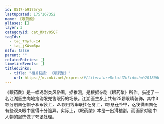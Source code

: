 ```yaml
---
id: 0517-b9175ry5
lastUpdated: 1757167352
name: 《眼药酸》
aliases: []
layer: 3
categoryId: cat_MXtv05QF
tagIds:
  - tag_TRpfu-I4
  - tag_jKWvm6pa
nsfw: false
parent: ""
relatedEntries: []
timelineEvents: []
titledLinks:
  - title: "相关链接: 《眼药酸》"
    url: https://m.cnki.net/express/#/literatureDetailZh?id=shuh201806004&typeId=CJFD
---
```


《眼药酸》是一幅戏剧类风俗画，据推测，是根据杂剧《眼药酸》所作。描述了一名江湖医生向地痞流氓兜售眼药的场景。江湖医生身上共有25颗眼睛装饰，其中3颗分别画在帽子和布袋上，20颗用线串联挂在身上，1颗悬在空中，这使得画面在有些观众眼中显得十分诡异。实际上，《眼药酸》本是一出滑稽剧，而画家对剧中人物的服饰做了夸张处理。